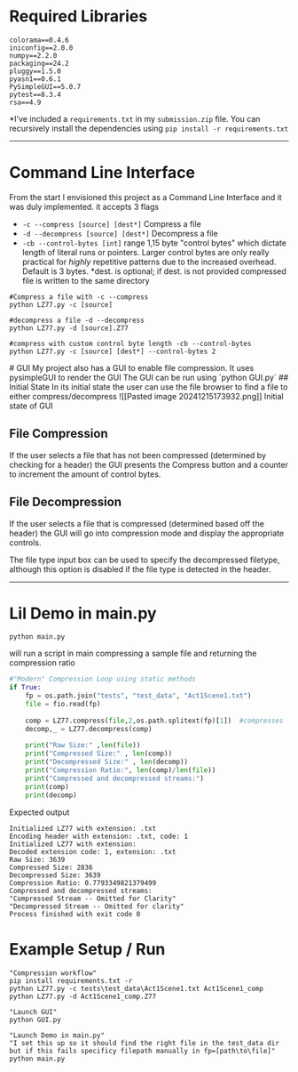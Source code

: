 # Required Libraries
```
colorama==0.4.6
iniconfig==2.0.0
numpy==2.2.0
packaging==24.2
pluggy==1.5.0
pyasn1==0.6.1
PySimpleGUI==5.0.7
pytest==8.3.4
rsa==4.9
```
\*I've included a `requirements.txt` in my `submission.zip` file. You can recursively install the dependencies using
`pip install -r requirements.txt`

---
# Command Line Interface
From the start I envisioned this project as a Command Line Interface and it was duly implemented. 
it accepts 3 flags
- `-c --compress [source] [dest*]`  Compress a file
- `-d --decompress [source] [dest*]` Decompress a file
- `-cb --control-bytes [int]` range 1,15 byte "control bytes" which dictate length of literal runs or pointers. Larger control bytes are only really practical for *highly* repetitive patterns due to the increased overhead. Default is 3 bytes.
\*dest. is optional; if dest. is not provided compressed file is written to the same directory
```shell
#Compress a file with -c --compress
python LZ77.py -c [source] 

#decompress a file -d --decompress
python LZ77.py -d [source].Z77

#compress with custom control byte length -cb --control-bytes
python LZ77.py -c [source] [dest*] --control-bytes 2
```

<div style="page-break-after: always;"></div>
# GUI
My project also has a GUI to enable file compression. It uses pysimpleGUI to render the GUI
The GUI can be run using `python GUI.py`
## Initial State
In its initial state the user can use the file browser to find a file to either compress/decompress
![[Pasted image 20241215173932.png]]
Initial state of GUI

## File Compression

If the user selects a file that has not been compressed (determined by checking for a header) the GUI presents the Compress button and a counter to increment the amount of control bytes.


## File Decompression

If the user selects a file that is compressed (determined based off the header) the GUI will go into compression mode and display the appropriate controls.

The file type input box can be used to specify the decompressed filetype, although this option is disabled if the file type is detected in the header.



---

# Lil Demo in main.py
```shell
python main.py
```
will run a script in main compressing a sample file and returning the compression ratio
```python
#"Modern" Compression Loop using static methods  
if True:  
    fp = os.path.join("tests", "test_data", "Act1Scene1.txt")  
    file = fio.read(fp)  
  
    comp = LZ77.compress(file,2,os.path.splitext(fp)[1])  #compresses  
    decomp,_ = LZ77.decompress(comp)  
  
    print("Raw Size:" ,len(file))  
    print("Compressed Size:" , len(comp))  
    print("Decompressed Size:" , len(decomp))  
    print("Compression Ratio:", len(comp)/len(file))  
    print("Compressed and decompressed streams:")  
    print(comp)  
    print(decomp)
```
Expected output
```shell
Initialized LZ77 with extension: .txt
Encoding header with extension: .txt, code: 1
Initialized LZ77 with extension: 
Decoded extension code: 1, extension: .txt
Raw Size: 3639
Compressed Size: 2836
Decompressed Size: 3639
Compression Ratio: 0.7793349821379499
Compressed and decompressed streams:
"Compressed Stream -- Omitted for Clarity"
"Decompressed Stream -- Omitted for clarity"
Process finished with exit code 0
```


# Example Setup / Run
```shell
"Compression workflow"
pip install requirements.txt -r
python LZ77.py -c tests\test_data\Act1Scene1.txt Act1Scene1_comp
python LZ77.py -d Act1Scene1_comp.Z77

"Launch GUI"
python GUI.py

"Launch Demo in main.py"
"I set this up so it should find the right file in the test_data dir but if this fails specificy filepath manually in fp=[path\to\file]"
python main.py

```
